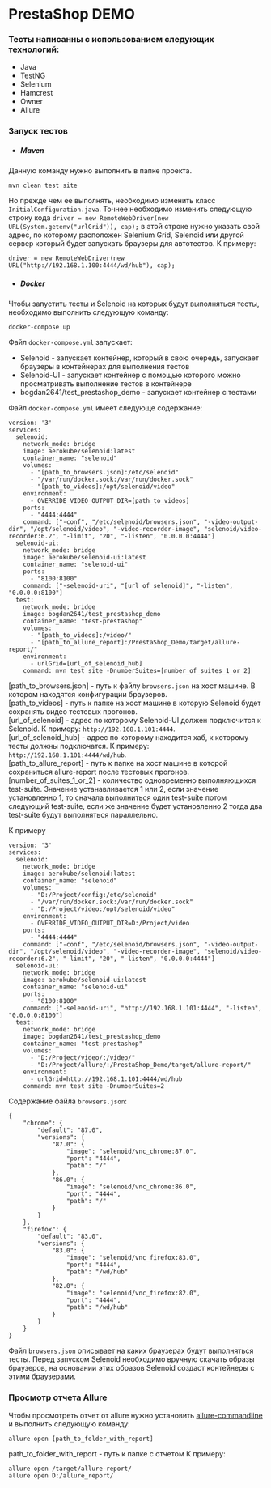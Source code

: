 # PrestaShop DEMO

### Тесты написанны с использованием следующих технологий:
 - Java
 - TestNG
 - Selenium
 - Hamcrest
 - Owner
 - Allure

### Запуск тестов

- ##### Maven

Данную команду нужно выполнить в папке проекта.
```
mvn clean test site
```
Но прежде чем ее выполнять, необходимо изменить класс `InitialConfiguration.java`. Точнее необходимо изменить следующую строку кода `driver = new RemoteWebDriver(new URL(System.getenv("urlGrid")), cap);` в этой строке нужно указать свой адрес, по которому расположен Selenium Grid, Selenoid или другой сервер который будет запускать браузеры для автотестов.
К примеру:
```
driver = new RemoteWebDriver(new URL("http://192.168.1.100:4444/wd/hub"), cap);
```

- ##### Docker 

Чтобы запустить тесты и Selenoid на которых будут выполняться тесты, необходимо выполнить следующую команду:
```
docker-compose up
```
Файл `docker-compose.yml` запускает: 
 - Selenoid - запускает контейнер, который в свою очередь, запускает браузеры в контейнерах для выполнения тестов
 - Selenoid-UI - запускает контейнер с помощью которого можно просматривать выполнение тестов в контейнере
 - bogdan2641/test_prestashop_demo - запускает контейнер с тестами

Файл `docker-compose.yml` имеет следующе содержание:
```
version: '3'
services:
  selenoid:
    network_mode: bridge
    image: aerokube/selenoid:latest
    container_name: "selenoid"
    volumes:
      - "[path_to_browsers.json]:/etc/selenoid"
      - "/var/run/docker.sock:/var/run/docker.sock"
      - "[path_to_videos]:/opt/selenoid/video"
    environment:
      - OVERRIDE_VIDEO_OUTPUT_DIR=[path_to_videos]
    ports:
      - "4444:4444"
    command: ["-conf", "/etc/selenoid/browsers.json", "-video-output-dir", "/opt/selenoid/video", "-video-recorder-image", "selenoid/video-recorder:6.2", "-limit", "20", "-listen", "0.0.0.0:4444"]
  selenoid-ui:
    network_mode: bridge
    image: aerokube/selenoid-ui:latest
    container_name: "selenoid-ui"
    ports:
      - "8100:8100"
    command: ["-selenoid-uri", "[url_of_selenoid]", "-listen", "0.0.0.0:8100"]
  test:
    network_mode: bridge
    image: bogdan2641/test_prestashop_demo
    container_name: "test-prestashop"
    volumes:
      - "[path_to_videos]:/video/"
      - "[path_to_allure_report]:/PrestaShop_Demo/target/allure-report/"
    environment:        
      - urlGrid=[url_of_selenoid_hub]
    command: mvn test site -DnumberSuites=[number_of_suites_1_or_2]
```
[path_to_browsers.json] - путь к файлу `browsers.json` на хост машине. В котором находятся конфигурации браузеров.  
[path_to_videos] - путь к папке на хост машине в которую Selenoid будет сохранять видео тестовых прогонов.  
[url_of_selenoid] - адрес по которому Selenoid-UI должен подключится к Selenoid. К примеру: `http://192.168.1.101:4444`.  
[url_of_selenoid_hub] - адрес по которому находится хаб, к которому тесты должны подключатся. К примеру: `http://192.168.1.101:4444/wd/hub`.  
[path_to_allure_report] - путь к папке на хост машине в которой сохраниться allure-report после тестовых прогонов.  
[number_of_suites_1_or_2] - количество одновременно выполняющихся test-suite. Значение устанавливается 1 или 2, если значение установленно 1, то сначала выполниться один test-suite потом следующий test-suite, если же значение будет установленно 2 тогда два test-suite будут выполняться параллельно.  

К примеру
```
version: '3'
services:
  selenoid:
    network_mode: bridge
    image: aerokube/selenoid:latest
    container_name: "selenoid"
    volumes:
      - "D:/Project/config:/etc/selenoid"
      - "/var/run/docker.sock:/var/run/docker.sock"
      - "D:/Project/video:/opt/selenoid/video"
    environment:
      - OVERRIDE_VIDEO_OUTPUT_DIR=D:/Project/video
    ports:
      - "4444:4444"
    command: ["-conf", "/etc/selenoid/browsers.json", "-video-output-dir", "/opt/selenoid/video", "-video-recorder-image", "selenoid/video-recorder:6.2", "-limit", "20", "-listen", "0.0.0.0:4444"]
  selenoid-ui:
    network_mode: bridge
    image: aerokube/selenoid-ui:latest
    container_name: "selenoid-ui"
    ports:
      - "8100:8100"
    command: ["-selenoid-uri", "http://192.168.1.101:4444", "-listen", "0.0.0.0:8100"]
  test:
    network_mode: bridge
    image: bogdan2641/test_prestashop_demo
    container_name: "test-prestashop"
    volumes:
      - "D:/Project/video/:/video/"
      - "D:/Project/allure/:/PrestaShop_Demo/target/allure-report/"
    environment:        
      - urlGrid=http://192.168.1.101:4444/wd/hub  
    command: mvn test site -DnumberSuites=2
```

Содержание файла `browsers.json`:
```
{
    "chrome": {
        "default": "87.0",
        "versions": {
            "87.0": {
                "image": "selenoid/vnc_chrome:87.0",
                "port": "4444",
                "path": "/"
            },
            "86.0": {
                "image": "selenoid/vnc_chrome:86.0",
                "port": "4444",
                "path": "/"
            }
        }
    },
    "firefox": {
        "default": "83.0",
        "versions": {
            "83.0": {
                "image": "selenoid/vnc_firefox:83.0",
                "port": "4444",
                "path": "/wd/hub"
            },
            "82.0": {
                "image": "selenoid/vnc_firefox:82.0",
                "port": "4444",
                "path": "/wd/hub"
            }
        }
    }
}
```

Файл `browsers.json` описывает на каких браузерах будут выполняться тесты. Перед запуском Selenoid необходимо вручную скачать образы браузеров, на основании этих образов Selenoid создаст контейнеры с этими браузерами.

### Просмотр отчета Allure
Чтобы просмотреть отчет от allure нужно установить [allure-commandline](https://www.npmjs.com/package/allure-commandline) и выполнить следующую команду:
```
allure open [path_to_folder_with_report]
```
path_to_folder_with_report - путь к папке с отчетом
К примеру:
```
allure open /target/allure-report/
allure open D:/allure_report/
```
